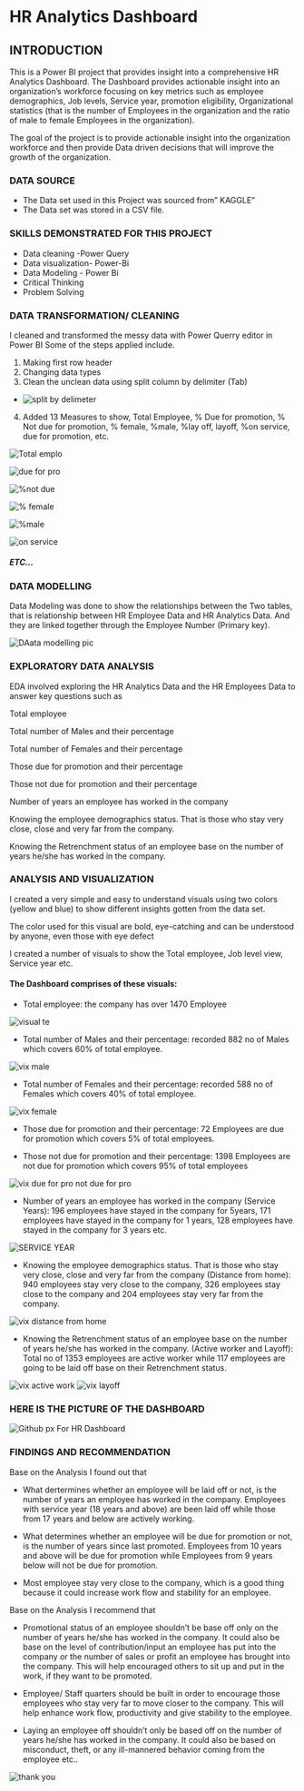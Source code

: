 # HR Analytics Dashboard
## INTRODUCTION
This is a Power BI project that provides insight into a comprehensive HR Analytics Dashboard. The Dashboard provides actionable insight into an organization’s workforce focusing on key metrics such as employee demographics, Job levels, Service year, promotion eligibility, Organizational statistics (that is the number of Employees in the organization and the ratio of male to female Employees in the organization).

The goal of the project is to provide actionable insight into the organization workforce and then provide Data driven decisions that will improve the growth of the organization.

### DATA SOURCE
-	The Data set used in this Project was sourced from” KAGGLE” 
-	The Data set was stored in a CSV file.

### SKILLS DEMONSTRATED FOR THIS PROJECT
-	 Data cleaning -Power Query
-	Data visualization- Power-Bi
-	Data Modeling - Power Bi
-	Critical Thinking
-	Problem Solving

### DATA TRANSFORMATION/ CLEANING
I cleaned and transformed the messy data with Power Querry editor in Power BI
Some of the steps applied include.
1)	Making first row header
2)	Changing data types
3)	Clean the unclean data using split column by delimiter (Tab)
- ![split by delimeter](https://github.com/user-attachments/assets/7c5fcac6-09d4-43de-9c51-f119c3a8bc32)
  
    	
4)	Added 13 Measures to show, Total Employee, % Due for promotion, % Not due for promotion, % female, %male, %lay off, layoff, %on service, due for promotion, etc.

   ![Total emplo](https://github.com/user-attachments/assets/059fcd96-877b-422e-9074-d10f6833c854)


![due for pro](https://github.com/user-attachments/assets/762076d9-6ea2-4319-a706-267dce6b65e6)

![%not due](https://github.com/user-attachments/assets/a709f866-0fad-44b1-8c95-46138257a938)

![% female](https://github.com/user-attachments/assets/7d77eb42-018e-4cfe-a90f-3e72370c715b)

![%male](https://github.com/user-attachments/assets/6d1f4ce6-5806-4457-ad45-ee9d7c26ded4)

![on service](https://github.com/user-attachments/assets/15035298-bc85-4cb9-bfb9-814a724522ff)  

##### ETC...


### DATA MODELLING
Data Modeling was done to show the relationships between the Two tables, that is relationship between HR Employee Data and HR Analytics Data. And they are linked together through the Employee Number (Primary key). 

![DAata modelling pic](https://github.com/user-attachments/assets/528a503c-b80e-4ef9-937c-0bb0ea7a3ee4)

### EXPLORATORY DATA ANALYSIS

EDA involved exploring the HR Analytics Data and the HR Employees Data to answer key questions such as

Total employee

Total number of Males and their percentage 

Total number of Females and their percentage

Those due for promotion and their percentage

Those not due for promotion and their percentage

Number of years an employee has worked in the company

Knowing the employee demographics status. That is those who stay very close, close and very far from the company.

Knowing the Retrenchment status of an employee base on the number of years he/she has worked in the company.


### ANALYSIS AND VISUALIZATION

I created a very simple and easy to understand visuals using two colors (yellow and blue) to show different insights gotten from the data set. 

The color used for this visual are bold, eye-catching and can be understood by anyone, even those with eye defect 

I created a number of visuals to show the Total employee, Job level view, Service year etc.


#### The Dashboard comprises of these visuals:

- Total employee: the company has over 1470 Employee

![visual te](https://github.com/user-attachments/assets/7be47ca5-5505-4cbf-9965-45317d368913)


- Total number of Males and their percentage: recorded 882 no of Males which covers 60% of total employee.

![vix male](https://github.com/user-attachments/assets/34e070c8-38d4-4eef-a1c2-092fa2e3ee1e)



- Total number of Females and their percentage: recorded 588 no of Females which covers 40% of total employee. 

![vix female](https://github.com/user-attachments/assets/34b364f2-e6ae-4480-90ad-4d65ad5cedfb)


- Those due for promotion and their percentage: 72 Employees are due for promotion which covers 5% of total employees.

- Those not due for promotion and their percentage: 1398 Employees are not due for promotion which covers 95% of total employees


![vix due for pro   not due for pro](https://github.com/user-attachments/assets/c2e9eb0f-34b2-4e12-abd2-640445e71aa3)


- Number of years an employee has worked in the company (Service Years): 196 employees have stayed in the company for 5years, 171 employees have stayed in the company for 1 years, 128 employees have stayed in the company for 3 years etc.  

![SERVICE YEAR](https://github.com/user-attachments/assets/0be31d30-cd36-4cb5-b876-a49346038840)


- Knowing the employee demographics status. That is those who stay very close, close and very far from the company (Distance from home): 940 employees stay very close to the company, 326 employees stay close to the company and 204 employees stay very far from the company.

![vix distance from home](https://github.com/user-attachments/assets/bc9293b6-33ec-400c-b27f-d499d2c246c6)


- Knowing the Retrenchment status of an employee base on the number of years he/she has worked in the company. (Active worker and Layoff): Total no of 1353 employees are active worker while 117 employees are going to be laid off base on their Retrenchment status.


![vix active work](https://github.com/user-attachments/assets/df0aa45b-b7be-4631-bd96-4fa314fdc96c)                ![vix layoff](https://github.com/user-attachments/assets/0130e19e-9ceb-44db-9780-ef27d65c7c8e)




### HERE IS THE PICTURE OF THE DASHBOARD

![Github px For HR Dashboard](https://github.com/user-attachments/assets/64f421a9-322e-4f29-b2f4-7b8ef75bbb32)



### FINDINGS AND RECOMMENDATION
Base on the Analysis I found out that

-	 What dertermines whether an employee will be laid off or not, is the number of years an employee has worked in the company. Employees with service year (18 years and above) are been laid off while those from 17 years and below are actively working.

-	 What determines whether an employee will be due for promotion or not, is the number of years since last promoted. Employees from 10 years and above will be due for promotion while Employees from 9 years below will not be due for promotion.
     
-	Most employee stay very close to the company, which is a good thing because it could increase work flow and stability for an employee.


Base on the Analysis I recommend that

-	Promotional status of an employee shouldn’t be base off only on the number of years he/she has worked in the company. It could also be base on the level of contribution/input an employee has put into the company or the number of sales or profit an employee has brought into the company. This will help encouraged others to sit up and put in the work, if they want to be promoted.

  
-	Employee/ Staff quarters should be built in order to encourage those employees who stay very far to move closer to the company. This will help enhance work flow, productivity and give stability to the employee.

  
-	Laying an employee off shouldn’t only be based off on the number of years he/she has worked in the company. It could also be based on misconduct, theft, or any ill-mannered behavior coming from the employee etc.. 




![thank you](https://github.com/user-attachments/assets/94ef0605-24e7-4528-bf68-110417bb3a5c)













































